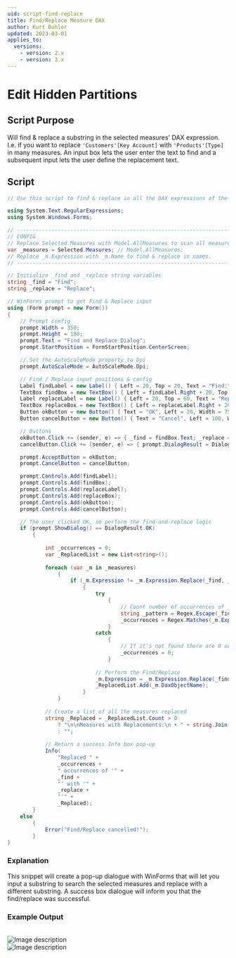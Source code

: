 ```yaml
---
uid: script-find-replace
title: Find/Replace Measure DAX
author: Kurt Buhler
updated: 2023-03-01
applies_to:
  versions:
    - version: 2.x
    - version: 3.x
---
```

# Edit Hidden Partitions

## Script Purpose
Will find & replace a substring in the selected measures' DAX expression. I.e. if you want to replace `'Customers'[Key Account]` with `'Products'[Type]` in many measures. 
An input box lets the user enter the text to find and a subsequent input lets the user define the replacement text.

## Script

```csharp
// Use this script to find & replace in all the DAX expressions of the selected measures

using System.Text.RegularExpressions;
using System.Windows.Forms;

// ---------------------------------------------------------------------//
// CONFIG
// Replace Selected.Measures with Model.AllMeasures to scan all measures
var _measures = Selected.Measures; // Model.AllMeasures;
// Replace _m.Expression with _m.Name to find & replace in names.
// ---------------------------------------------------------------------//

// Initialize _find and _replace string variables
string _find = "Find";
string _replace = "Replace";

// WinForms prompt to get Find & Replace input
using (Form prompt = new Form())
{
    // Prompt config
    prompt.Width = 350;
    prompt.Height = 180;
    prompt.Text = "Find and Replace Dialog";
    prompt.StartPosition = FormStartPosition.CenterScreen;

    // Set the AutoScaleMode property to Dpi
    prompt.AutoScaleMode = AutoScaleMode.Dpi;

    // Find / Replace input positions & config
    Label findLabel = new Label() { Left = 20, Top = 20, Text = "Find:" };
    TextBox findBox = new TextBox() { Left = findLabel.Right + 20, Top = 20, Width = 150 };
    Label replaceLabel = new Label() { Left = 20, Top = 60, Text = "Replace:" };
    TextBox replaceBox = new TextBox() { Left = replaceLabel.Right + 20, Top = 60, Width = 150 };
    Button okButton = new Button() { Text = "OK", Left = 20, Width = 75, Top = 100 };
    Button cancelButton = new Button() { Text = "Cancel", Left = 100, Width = 75, Top = 100 };

    // Buttons
    okButton.Click += (sender, e) => { _find = findBox.Text; _replace = replaceBox.Text; prompt.DialogResult = DialogResult.OK; };
    cancelButton.Click += (sender, e) => { prompt.DialogResult = DialogResult.Cancel; };

    prompt.AcceptButton = okButton;
    prompt.CancelButton = cancelButton;

    prompt.Controls.Add(findLabel);
    prompt.Controls.Add(findBox);
    prompt.Controls.Add(replaceLabel);
    prompt.Controls.Add(replaceBox);
    prompt.Controls.Add(okButton);
    prompt.Controls.Add(cancelButton);

    // The user clicked OK, so perform the find-and-replace logic
    if (prompt.ShowDialog() == DialogResult.OK)
        {
            
            int _occurrences = 0;
            var _ReplacedList = new List<string>();
    
            foreach (var _m in _measures)
                {
                    if (_m.Expression != _m.Expression.Replace(_find, _replace))
                        {
                            try
                                {
                                    // Count number of occurrences of _find substring in the string
                                    string _pattern = Regex.Escape(_find);
                                    _occurrences = Regex.Matches(_m.Expression, _pattern).Count;
                                }
                            catch
                                {
                                    // If it's not found there are 0 occurrences
                                    _occurrences = 0;
                                }
            
                            // Perform the Find/Replace
                            _m.Expression = _m.Expression.Replace(_find, _replace);
                            _ReplacedList.Add(_m.DaxObjectName);
                        }
                }
    
            // Create a list of all the measures replaced
            string _Replaced = _ReplacedList.Count > 0
                ? "\n\nMeasures with Replacements:\n • " + string.Join("\n • ", _ReplacedList)
                : "";
    
            // Return a success Info box pop-up
            Info(
                "Replaced " + 
                _occurrences + 
                " occurrences of '" + 
                _find + 
                "' with '" + 
                _replace + 
                "'" + 
                _Replaced);
        }
    else
        {
            Error("Find/Replace cancelled!");
        }
}

```
### Explanation
This snippet will create a pop-up dialogue with WinForms that will let you input a substring to search the selected measures and replace with a different substring. A success box dialogue will inform you that the find/replace was successful.

### Example Output
<br>
<img src="~/images/Cscripts/script-find-replace-dialogue.png" alt="Image description" id="script-find-replace-dialogue">
<script>
    var img = document.getElementById("script-find-replace-dialogue");
    img.style.width = "400px";
</script>

<br>
<img src="~/images/Cscripts/script-find-replace-success.png" alt="Image description" id="script-find-replace-success">
<script>
    var img = document.getElementById("script-find-replace-success");
    img.style.width = "400px";
</script>